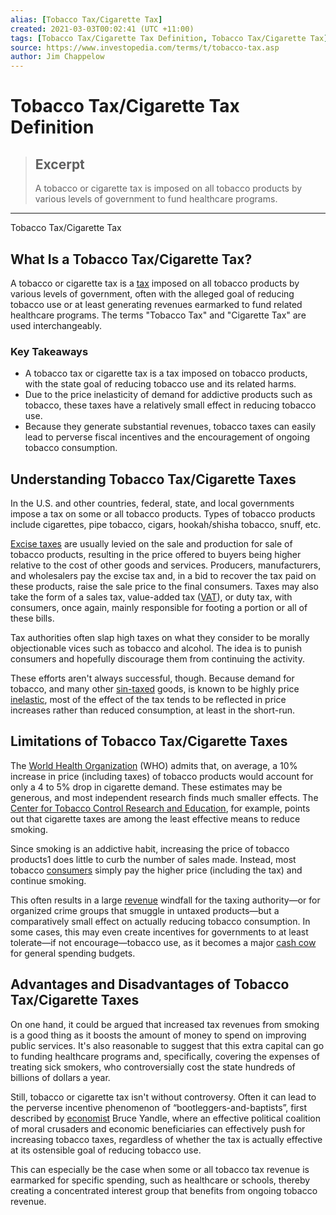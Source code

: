 ```yaml
---
alias: [Tobacco Tax/Cigarette Tax]
created: 2021-03-03T00:02:41 (UTC +11:00)
tags: [Tobacco Tax/Cigarette Tax Definition, Tobacco Tax/Cigarette Tax]
source: https://www.investopedia.com/terms/t/tobacco-tax.asp
author: Jim Chappelow
---
```


# Tobacco Tax/Cigarette Tax Definition

> ## Excerpt
> A tobacco or cigarette tax is imposed on all tobacco products by various levels of government to fund healthcare programs.

---

Tobacco Tax/Cigarette Tax
## What Is a Tobacco Tax/Cigarette Tax?

A tobacco or cigarette tax is a [tax](https://www.investopedia.com/terms/t/taxes.asp) imposed on all tobacco products by various levels of government, often with the alleged goal of reducing tobacco use or at least generating revenues earmarked to fund related healthcare programs. The terms "Tobacco Tax" and "Cigarette Tax" are used interchangeably. 

### Key Takeaways

-   A tobacco tax or cigarette tax is a tax imposed on tobacco products, with the state goal of reducing tobacco use and its related harms.
-   Due to the price inelasticity of demand for addictive products such as tobacco, these taxes have a relatively small effect in reducing tobacco use.
-   Because they generate substantial revenues, tobacco taxes can easily lead to perverse fiscal incentives and the encouragement of ongoing tobacco consumption.

## Understanding Tobacco Tax/Cigarette Taxes

In the U.S. and other countries, federal, state, and local governments impose a tax on some or all tobacco products. Types of tobacco products include cigarettes, pipe tobacco, cigars, hookah/shisha tobacco, snuff, etc.

[Excise taxes](https://www.investopedia.com/terms/e/excisetax.asp) are usually levied on the sale and production for sale of tobacco products, resulting in the price offered to buyers being higher relative to the cost of other goods and services. Producers, manufacturers, and wholesalers pay the excise tax and, in a bid to recover the tax paid on these products, raise the sale price to the final consumers. Taxes may also take the form of a sales tax, value-added tax ([VAT](https://www.investopedia.com/terms/v/valueaddedtax.asp)), or duty tax, with consumers, once again, mainly responsible for footing a portion or all of these bills.

Tax authorities often slap high taxes on what they consider to be morally objectionable vices such as tobacco and alcohol. The idea is to punish consumers and hopefully discourage them from continuing the activity.

These efforts aren't always successful, though. Because demand for tobacco, and many other [sin-taxed](https://www.investopedia.com/terms/s/sin_tax.asp) goods, is known to be highly price [inelastic](https://www.investopedia.com/terms/e/inelastic.asp), most of the effect of the tax tends to be reflected in price increases rather than reduced consumption, at least in the short-run. 

## Limitations of Tobacco Tax/Cigarette Taxes

The [World Health Organization](https://www.investopedia.com/investing/what-is-the-world-trade-organization/) (WHO) admits that, on average, a 10% increase in price (including taxes) of tobacco products would account for only a 4 to 5% drop in cigarette demand. These estimates may be generous, and most independent research finds much smaller effects. The [Center for Tobacco Control Research and Education](https://tobacco.ucsf.edu/tobacco-taxes-are-not-most-effective-tobacco-control-policy-actually-implemented), for example, points out that cigarette taxes are among the least effective means to reduce smoking. 

Since smoking is an addictive habit, increasing the price of tobacco products1 does little to curb the number of sales made. Instead, most tobacco [consumers](https://www.investopedia.com/terms/c/customer.asp) simply pay the higher price (including the tax) and continue smoking. 

This often results in a large [revenue](https://www.investopedia.com/terms/r/revenue.asp) windfall for the taxing authority—or for organized crime groups that smuggle in untaxed products—but a comparatively small effect on actually reducing tobacco consumption. In some cases, this may even create incentives for governments to at least tolerate—if not encourage—tobacco use, as it becomes a major [cash cow](https://www.investopedia.com/terms/c/cashcow.asp) for general spending budgets. 

## Advantages and Disadvantages of Tobacco Tax/Cigarette Taxes

On one hand, it could be argued that increased tax revenues from smoking is a good thing as it boosts the amount of money to spend on improving public services. It's also reasonable to suggest that this extra capital can go to funding healthcare programs and, specifically, covering the expenses of treating sick smokers, who controversially cost the state hundreds of billions of dollars a year.

Still, tobacco or cigarette tax isn't without controversy. Often it can lead to the perverse incentive phenomenon of “bootleggers-and-baptists”, first described by [economist](https://www.investopedia.com/terms/e/economist.asp) Bruce Yandle, where an effective political coalition of moral crusaders and economic beneficiaries can effectively push for increasing tobacco taxes, regardless of whether the tax is actually effective at its ostensible goal of reducing tobacco use.

This can especially be the case when some or all tobacco tax revenue is earmarked for specific spending, such as healthcare or schools, thereby creating a concentrated interest group that benefits from ongoing tobacco revenue.
